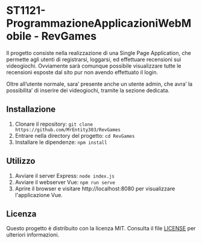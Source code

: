# ST1121-ProgrammazioneApplicazioniWebMobile - RevGames

Il progetto consiste nella realizzazione di una Single Page Application, che permette agli utenti di registrarsi, loggarsi, ed effettuare recensioni sui videogiochi.
Ovviamente sarà comunque possibile visualizzare tutte le recensioni esposte dal sito pur non avendo effettuato il login.

Oltre all’utente normale, sara’ presente anche un utente admin, che avra’ la possibilita’ di inserire dei videogiochi, tramite la sezione dedicata.

## Installazione

1. Clonare il repository: `git clone https://github.com/MrEntity303/RevGames`
2. Entrare nella directory del progetto: `cd RevGames`
3. Installare le dipendenze: `npm install`


## Utilizzo

1. Avviare il server Express: `node index.js`
2. Avviare il webserver Vue: `npm run serve`
3. Aprire il browser e visitare http://localhost:8080 per visualizzare l'applicazione Vue.

## Licenza

Questo progetto è distribuito con la licenza MIT. Consulta il file [LICENSE](https://github.com/MrEntity303/RevGames/blob/main/LICENSE) per ulteriori informazioni.
